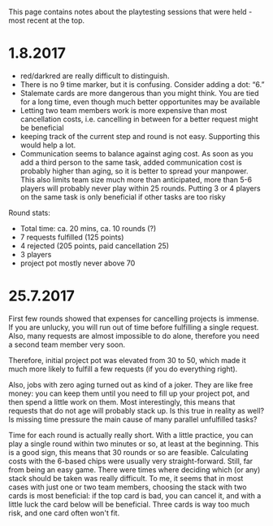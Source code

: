 ﻿This page contains notes about the playtesting sessions that were held - 
most recent at the top.

# 1.8.2017
* red/darkred are really difficult to distinguish.
* There is no 9 time marker, but it is confusing. Consider adding a dot: “6.”
* Stalemate cards are more dangerous than you might think. You are tied for a long time, even though much better opportunites may be available
* Letting two team members work is more expensive than most cancellation costs, i.e. cancelling in between for a better request might be beneficial
* keeping track of the current step and round is not easy. Supporting this would help a lot.
* Communication seems to balance against aging cost. 
  As soon as you add a third person to the same task, added communication cost
  is probably higher than aging, so it is better to spread your manpower.
  This also limits team size much more than anticipated, more than 5-6 players will
  probably never play within 25 rounds. 
  Putting 3 or 4 players on the same task is only beneficial if other tasks are too risky
 
Round stats:
* Total time: ca. 20 mins, ca. 10 rounds (?)
* 7 requests fulfilled (125 points)
* 4 rejected (205 points, paid cancellation  25)
* 3 players
* project pot mostly never above 70


# 25.7.2017
First few rounds showed that expenses for cancelling projects is immense.
If you are unlucky, you will run out of time before fulfilling a single request.
Also, many requests are almost impossible to do alone, therefore you need a second
team member very soon.

Therefore, initial project pot was elevated from 30 to 50, which made it much more likely
to fulfill a few requests (if you do everything right).

Also, jobs with zero aging turned out as kind of a joker. They are like free money: 
you can keep them until you need to fill up your project pot, and then spend a little work
on them.
Most interestingly, this means that requests that do not age will probably stack up.
Is this true in reality as well? Is missing time pressure the main cause of many parallel
unfulfilled tasks?

Time for each round is actually really short. With a little practice, you can play a single round
within two minutes or so, at least at the beginning. This is a good sign, this means that 30 rounds
or so are feasible. Calculating costs with the 6-based chips were usually very straight-forward.
Still, far from being an easy game. There were times where deciding which (or any) stack
should be taken was really difficult.
To me, it seems that in most cases with just one or two team members, choosing the stack with
two cards is most beneficial: if the top card is bad, you can cancel it, and with a little luck
the card below will be beneficial. Three cards is way too much risk, and one card often won't fit.